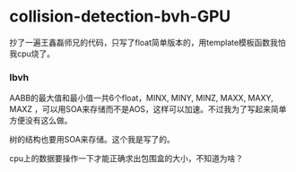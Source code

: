 # collision-detection-bvh-GPU
抄了一遍王鑫磊师兄的代码，只写了float简单版本的，用template模板函数我怕我cpu烧了。

### lbvh
AABB的最大值和最小值一共6个float，MINX, MINY, MINZ, MAXX, MAXY, MAXZ ，可以用SOA来存储而不是AOS，这样可以加速。不过我为了写起来简单方便没有这么做。

树的结构也要用SOA来存储。这个我是写了的。

cpu上的数据要操作一下才能正确求出包围盒的大小，不知道为啥？